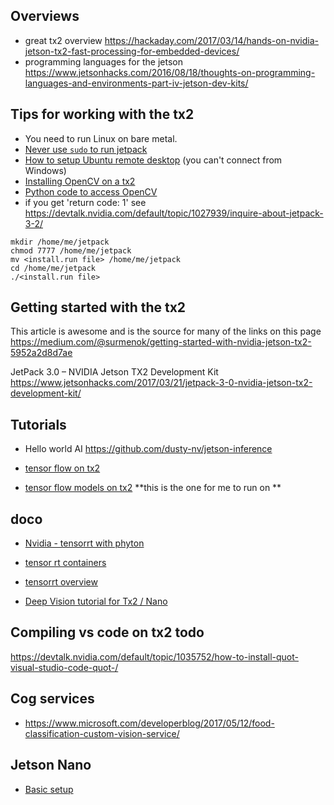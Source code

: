 ## Overviews
- great tx2 overview https://hackaday.com/2017/03/14/hands-on-nvidia-jetson-tx2-fast-processing-for-embedded-devices/
- programming languages for the jetson https://www.jetsonhacks.com/2016/08/18/thoughts-on-programming-languages-and-environments-part-iv-jetson-dev-kits/

## Tips for working with the tx2
- You need to run Linux on bare metal. 
- [Never use ```sudo``` to run jetpack](https://devtalk.nvidia.com/default/topic/1027939/inquire-about-jetpack-3-2/)
- [How to setup Ubuntu remote desktop](https://www.lifewire.com/setup-ubuntu-remote-desktop-4129666) (you can't connect from Windows)
- [Installing OpenCV on a tx2](https://jkjung-avt.github.io/opencv3-on-tx2/)
- [Python code to access OpenCV](https://gist.github.com/jkjung-avt/86b60a7723b97da19f7bfa3cb7d2690e)
- if you get 'return code: 1' see https://devtalk.nvidia.com/default/topic/1027939/inquire-about-jetpack-3-2/

```
mkdir /home/me/jetpack
chmod 7777 /home/me/jetpack
mv <install.run file> /home/me/jetpack
cd /home/me/jetpack
./<install.run file>
```

## Getting started with the tx2

This article is awesome and is the source for many of the links on this page
https://medium.com/@surmenok/getting-started-with-nvidia-jetson-tx2-5952a2d8d7ae

JetPack 3.0 – NVIDIA Jetson TX2 Development Kit
https://www.jetsonhacks.com/2017/03/21/jetpack-3-0-nvidia-jetson-tx2-development-kit/

## Tutorials
- Hello world AI https://github.com/dusty-nv/jetson-inference

- [tensor flow on tx2](https://jkjung-avt.github.io/tf-trt-models/)
- [tensor flow models on tx2](https://jkjung-avt.github.io/tf-trt-models/) **this is the one for me to run on **

## doco
 - [Nvidia - tensorrt with phyton](https://docs.nvidia.com/deeplearning/sdk/tensorrt-developer-guide/index.html#python_topics)
 - [tensor rt containers](https://ngc.nvidia.com/catalog/containers/nvidia:tensorrt)
 - [tensorrt overview](https://devblogs.nvidia.com/speed-up-inference-tensorrt/)

- [Deep Vision tutorial for Tx2 / Nano](https://github.com/dusty-nv/jetson-inference)


## Compiling vs code on tx2 **todo**
https://devtalk.nvidia.com/default/topic/1035752/how-to-install-quot-visual-studio-code-quot-/


## Cog services
-  https://www.microsoft.com/developerblog/2017/05/12/food-classification-custom-vision-service/


## Jetson Nano
- [Basic setup](https://jkjung-avt.github.io/setting-up-nano/)